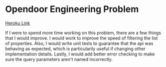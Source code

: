 # Opendoor Engineering Problem

[Heroku Link]()

If I were to spend more time working on this problem, there are a few things that I would improve. I would work to improve the speed of filtering the list of properties. Also, I would write unit tests to guarantee that the api was behaving as expected, which is particularily useful if changing other implementation details. Lastly, I would add better error checking to make sure the query parameters aren't named incorrectly.  